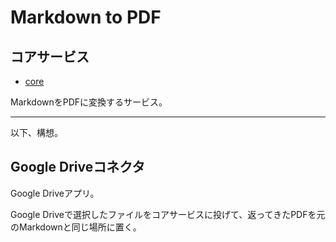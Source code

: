 # Markdown to PDF

## コアサービス

* [core](core)

MarkdownをPDFに変換するサービス。

---

以下、構想。

## Google Driveコネクタ

Google Driveアプリ。

Google Driveで選択したファイルをコアサービスに投げて、返ってきたPDFを元のMarkdownと同じ場所に置く。
